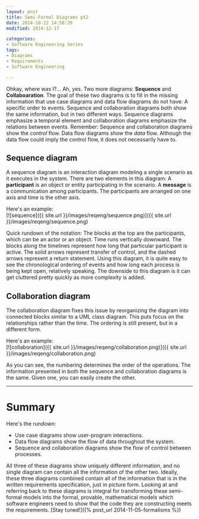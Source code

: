 ```yaml
---
layout: post
title: Semi-Formal Diagrams pt2
date: 2014-10-22 14:58:39
modified: 2014-12-17

categories:
- Software Engineering Series
tags:
- Diagrams
- Requirements
- Software Engineering

---
```

Ohkay, where was I?... Ah, yes. Two more diagrams: **Sequence** and **Collaboaration**. The goal of these two diagrams is to fill in the missing information that use case diagrams and data flow diagrams do not have: A specific order to events. Sequence and collaboration diagrams both show the same information, but in two different ways. Sequence diagrams emphasize a temporal element and collaboration diagrams emphasize the relations between events. Remember: Sequence and collaboration diagrams show the _control_ flow. Data flow diagrams show the _data_ flow. Although the data flow could imply the control flow, it does not necessarily have to.  

## Sequence diagram

A sequence diagram is an interaction diagram modeling a single scenario as it executes in the system. There are two elements in this diagram: A **participant** is an object or entity participating in the scenario. A **message** is a communication among participants. The participants are arranged on one axis and time is the other axis.

Here's an example:  
[![sequence]({{ site.url }}/images/reqeng/sequence.png)]({{ site.url }}/images/reqeng/sequence.png)

Quick rundown of the notation: The blocks at the top are the participants, which can be an actor or an object. Time runs vertically downward. The blocks along the timelines represent how long that particular participant is active. The solid arrows represent transfer of control, and the dashed arrows represent a return statement. Using this diagram, it is quite easy to see the chronological ordering of events and how long each process is being kept open, relatively speaking. The downside to this diagram is it can get cluttered pretty quickly as more complexity is added.

## Collaboration diagram

The collaboration diagram fixes this issue by reorganizing the diagram into connected blocks similar to a UML class diagram. This puts focus on the relationships rather than the time. The ordering is still present, but in a different form.

Here's an example:  
[![collaboration]({{ site.url }}/images/reqeng/collaboration.png)]({{ site.url }}/images/reqeng/collaboration.png)

As you can see, the numbering determines the order of the operations. The information presented in both the sequence and collaboration diagrams is the same. Given one, you can easily create the other.

* * *

# Summary

Here's the rundown:

*   Use case diagrams show user-program interactions.
*   Data flow diagrams show the flow of data throughout the system.
*   Sequence and collaboration diagrams show the flow of control between processes.

All three of these diagrams show uniquely different information, and no single diagram can contain all the information of the other two. Ideally, these three diagrams combined contain all of the information that is in the written requirements specification, just in picture form. Looking at and referring back to these diagrams is integral for transforming these semi-formal models into the formal, provable, mathematical models which software engineers need to show that the code they are constructing meets the requirements. [Stay tuned!]({% post_url 2014-11-05-formalisms %})

